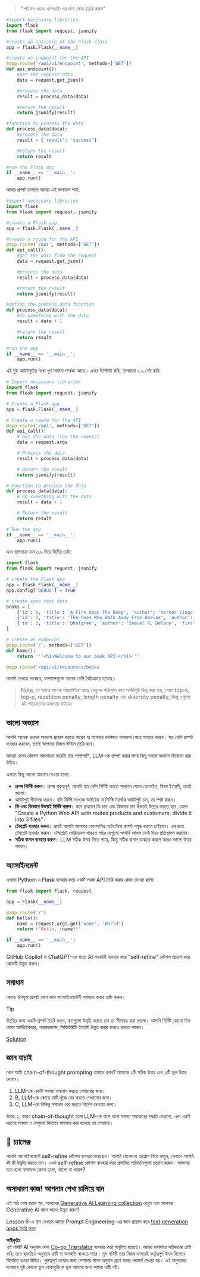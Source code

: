 <!--
CO_OP_TRANSLATOR_METADATA:
{
  "original_hash": "2b4c36be7d66b32e4fac47761718b4a9",
  "translation_date": "2025-07-09T11:28:43+00:00",
  "source_file": "05-advanced-prompts/README.md",
  "language_code": "bn"
}
-->

> "পাইথন ওয়েব এপিআই-এর জন্য কোড তৈরি করুন"
```python
#import necessary libraries
import flask
from flask import request, jsonify

#create an instance of the Flask class
app = flask.Flask(__name__)

#create an endpoint for the API
@app.route('/api/v1/endpoint', methods=['GET'])
def api_endpoint():
    #get the request data
    data = request.get_json()

    #process the data
    result = process_data(data)

    #return the result
    return jsonify(result)

#function to process the data
def process_data(data):
    #process the data
    result = {'result': 'success'}

    #return the result
    return result

#run the Flask app
if __name__ == '__main__':
    app.run()

```

আবার প্রম্পট চালালে আমরা এই ফলাফল পাই:

```python
#import necessary libraries
import flask
from flask import request, jsonify

#create a Flask app
app = flask.Flask(__name__)

#create a route for the API
@app.route('/api', methods=['GET'])
def api_call():
    #get the data from the request
    data = request.get_json()

    #process the data
    result = process_data(data)

    #return the result
    return jsonify(result)

#define the process_data function
def process_data(data):
    #do something with the data
    result = data + 1

    #return the result
    return result

#run the app
if __name__ == '__main__':
    app.run()

```

এই দুই আউটপুটের মধ্যে খুব সামান্য পার্থক্য আছে। এবার উল্টোটা করি, তাপমাত্রা ০.৯ সেট করি:

```python
# Import necessary libraries
import flask
from flask import request, jsonify

# Create a Flask app
app = flask.Flask(__name__)

# Create a route for the API
@app.route('/api', methods=['GET'])
def api_call():
    # Get the data from the request
    data = request.args

    # Process the data
    result = process_data(data)

    # Return the result
    return jsonify(result)

# Function to process the data
def process_data(data):
    # Do something with the data
    result = data + 1

    # Return the result
    return result

# Run the app
if __name__ == '__main__':
    app.run()

```

এবং তাপমাত্রা মান ০.৯ দিয়ে দ্বিতীয় চেষ্টা:

```python
import flask
from flask import request, jsonify

# create the Flask app
app = flask.Flask(__name__)
app.config['DEBUG'] = True

# create some test data
books = [
    {'id': 0, 'title': 'A Fire Upon The Deep', 'author': 'Vernor Vinge', 'first_sentence': 'The coldsleep itself was dreamless.', 'year_published': '1992'},
    {'id': 1, 'title': 'The Ones Who Walk Away From Omelas', 'author': 'Ursula K. Le Guin', 'first_sentence': 'With a clamor of bells that set the swallows soaring, the Festival of Summer came to the city Omelas, bright-towered by the sea.', 'published': '1973'},
    {'id': 2, 'title': 'Dhalgren', 'author': 'Samuel R. Delany', 'first_sentence': 'to wound the autumnal city.', 'published': '1975'}
]

# create an endpoint
@app.route('/', methods=['GET'])
def home():
    return '''<h1>Welcome to our book API!</h1>'''

@app.route('/api/v1/resources/books

```

আপনি দেখতে পাচ্ছেন, ফলাফলগুলো অনেক বেশি বৈচিত্র্যময় হয়েছে।

> Note, যে আরও অনেক প্যারামিটার আছে যেগুলো পরিবর্তন করে আউটপুট ভিন্ন করা যায়, যেমন top-k, top-p, repetition penalty, length penalty এবং diversity penalty, কিন্তু এগুলো এই পাঠ্যক্রমের আওতার বাইরে।

## ভালো অভ্যাস

আপনি অনেক ধরনের অভ্যাস প্রয়োগ করতে পারেন যা আপনার কাঙ্ক্ষিত ফলাফল পেতে সাহায্য করবে। যত বেশি প্রম্পট ব্যবহার করবেন, ততই আপনার নিজস্ব স্টাইল তৈরি হবে।

আমরা যেসব কৌশল আলোচনা করেছি তার পাশাপাশি, LLM-কে প্রম্পট করার সময় কিছু ভালো অভ্যাস বিবেচনা করা উচিত।

এখানে কিছু ভালো অভ্যাস দেওয়া হলো:

- **প্রসঙ্গ নির্দিষ্ট করুন**। প্রসঙ্গ গুরুত্বপূর্ণ, আপনি যত বেশি নির্দিষ্ট করতে পারবেন যেমন ডোমেইন, বিষয় ইত্যাদি, ততই ভালো।
- আউটপুট সীমাবদ্ধ করুন। যদি নির্দিষ্ট সংখ্যক আইটেম বা নির্দিষ্ট দৈর্ঘ্যের আউটপুট চান, তা স্পষ্ট করুন।
- **কি এবং কিভাবে উভয়ই নির্দিষ্ট করুন**। মনে রাখবেন কি চান এবং কিভাবে চান উভয়ই উল্লেখ করতে হবে, যেমন "Create a Python Web API with routes products and customers, divide it into 3 files"।
- **টেমপ্লেট ব্যবহার করুন**। প্রায়ই আপনি আপনার কোম্পানির ডেটা দিয়ে প্রম্পট সমৃদ্ধ করতে চাইবেন। এর জন্য টেমপ্লেট ব্যবহার করুন। টেমপ্লেটে ভেরিয়েবল থাকতে পারে যেগুলো আপনি আসল ডেটা দিয়ে প্রতিস্থাপন করবেন।
- **সঠিক বানান ব্যবহার করুন**। LLM সঠিক উত্তর দিতে পারে, কিন্তু সঠিক বানান ব্যবহার করলে আরও ভালো উত্তর পাবেন।

## অ্যাসাইনমেন্ট

এখানে Python-এ Flask ব্যবহার করে একটি সহজ API তৈরি করার কোড দেওয়া হলো:

```python
from flask import Flask, request

app = Flask(__name__)

@app.route('/')
def hello():
    name = request.args.get('name', 'World')
    return f'Hello, {name}!'

if __name__ == '__main__':
    app.run()
```

GitHub Copilot বা ChatGPT-এর মতো AI সহকারী ব্যবহার করে "self-refine" কৌশল প্রয়োগ করে কোডটি উন্নত করুন।

## সমাধান

কোডে উপযুক্ত প্রম্পট যোগ করে অ্যাসাইনমেন্টটি সমাধান করার চেষ্টা করুন।

> [!TIP]
> উন্নতির জন্য একটি প্রম্পট তৈরি করুন, কতগুলো উন্নতি করতে চান তা সীমাবদ্ধ করা ভালো। আপনি নির্দিষ্ট কোনো দিক যেমন আর্কিটেকচার, পারফরম্যান্স, সিকিউরিটি ইত্যাদি উন্নত করার জন্যও বলতে পারেন।

[Solution](../../../05-advanced-prompts/python/aoai-solution.py)

## জ্ঞান যাচাই

কেন আমি chain-of-thought prompting ব্যবহার করব? আমাকে ১টি সঠিক উত্তর এবং ২টি ভুল উত্তর দেখাও।

1. LLM-কে একটি সমস্যা সমাধান করতে শেখানোর জন্য।
1. B, LLM-কে কোডে ত্রুটি খুঁজে বের করতে শেখানোর জন্য।
1. C, LLM-কে বিভিন্ন সমাধান বের করতে নির্দেশ দেওয়ার জন্য।

উত্তর: ১, কারণ chain-of-thought হলো LLM-কে ধাপে ধাপে সমস্যা সমাধানের পদ্ধতি দেখানো, এবং একই ধরনের সমস্যা ও সেগুলো কিভাবে সমাধান করা হয়েছে তা শেখানো।

## 🚀 চ্যালেঞ্জ

আপনি অ্যাসাইনমেন্টে self-refine কৌশল ব্যবহার করেছেন। আপনি যেকোনো প্রোগ্রাম নিয়ে ভাবুন, সেখানে আপনি কী কী উন্নতি করতে চান। এখন self-refine কৌশল ব্যবহার করে প্রস্তাবিত পরিবর্তনগুলো প্রয়োগ করুন। আপনার মনে হলো ফলাফল কেমন হলো, ভালো না খারাপ?

## অসাধারণ কাজ! আপনার শেখা চালিয়ে যান

এই পাঠ শেষ করার পর, আমাদের [Generative AI Learning collection](https://aka.ms/genai-collection?WT.mc_id=academic-105485-koreyst) দেখুন এবং আপনার Generative AI জ্ঞান আরও উন্নত করুন!

Lesson 6-এ যান যেখানে আমরা Prompt Engineering-এর জ্ঞান প্রয়োগ করে [text generation apps তৈরি করব](../06-text-generation-apps/README.md?WT.mc_id=academic-105485-koreyst)

**অস্বীকৃতি**:  
এই নথিটি AI অনুবাদ সেবা [Co-op Translator](https://github.com/Azure/co-op-translator) ব্যবহার করে অনূদিত হয়েছে। আমরা যথাসাধ্য সঠিকতার চেষ্টা করি, তবে স্বয়ংক্রিয় অনুবাদে ত্রুটি বা অসঙ্গতি থাকতে পারে। মূল নথিটি তার নিজস্ব ভাষায়ই কর্তৃত্বপূর্ণ উৎস হিসেবে বিবেচিত হওয়া উচিত। গুরুত্বপূর্ণ তথ্যের জন্য পেশাদার মানব অনুবাদ গ্রহণ করার পরামর্শ দেওয়া হয়। এই অনুবাদের ব্যবহারে সৃষ্ট কোনো ভুল বোঝাবুঝি বা ভুল ব্যাখ্যার জন্য আমরা দায়ী নই।
